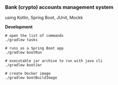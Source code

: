 ### Bank (crypto) accounts management system
using Kotlin, Spring Boot, JUnit, Mockk

**Development**

```shell
# open the list of commands
./gradlew tasks

# runs as a Spring Boot app
./gradlew bootRun

# executable jar archive to run with java cli
./gradlew bootJar

# create Docker image
./gradlew bootBuildImage
```
